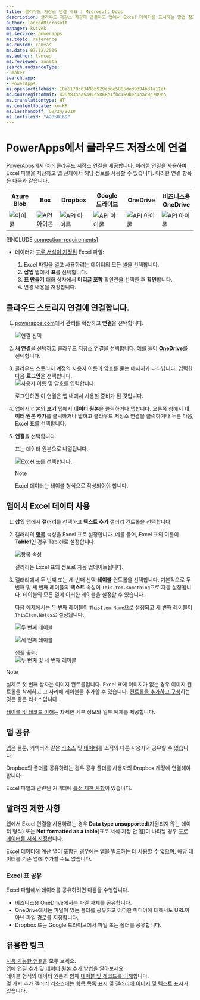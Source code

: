 ```yaml
---
title: 클라우드 저장소 연결 개요 | Microsoft Docs
description: 클라우드 저장소 계정에 연결하고 앱에서 Excel 데이터를 표시하는 방법 참조
author: lancedMicrosoft
manager: kvivek
ms.service: powerapps
ms.topic: reference
ms.custom: canvas
ms.date: 07/12/2016
ms.author: lanced
ms.reviewer: anneta
search.audienceType:
- maker
search.app:
- PowerApps
ms.openlocfilehash: 10a6178c63495b929eb6e5885ded9394b31a11ef
ms.sourcegitcommit: 429b83aaa5a91d5868e1fbc169bed1bac0c709ea
ms.translationtype: HT
ms.contentlocale: ko-KR
ms.lasthandoff: 08/24/2018
ms.locfileid: "42850169"
---
```

# <a name="connect-to-cloud-storage-from-powerapps"></a>PowerApps에서 클라우드 저장소에 연결
PowerApps에서 여러 클라우드 저장소 연결을 제공합니다. 이러한 연결을 사용하여 Excel 파일을 저장하고 앱 전체에서 해당 정보를 사용할 수 있습니다. 이러한 연결 항목은 다음과 같습니다.  

| **Azure Blob** | **Box** | **Dropbox** | **Google 드라이브** | **OneDrive** | **비즈니스용 <br>OneDrive** |
| --- | --- | --- | --- | --- | --- |
| ![아이콘](./media/cloud-storage-blob-connections/blobicon.png) |![API 아이콘][boxicon] |![API 아이콘][dropboxicon] |![API 아이콘][googledriveicon] |![API 아이콘][onedriveicon] |![API 아이콘][onedriveforbusinessicon] |

[!INCLUDE [connection-requirements](../../../includes/connection-requirements.md)]

* 데이터가 [표로 서식이 지정된](https://support.office.com/article/Create-an-Excel-table-in-a-worksheet-E81AA349-B006-4F8A-9806-5AF9DF0AC664) Excel 파일:
  
  1. Excel 파일을 열고 사용하려는 데이터의 모든 셀을 선택합니다.
  2. **삽입** 탭에서 **표**를 선택합니다.
  3. **표 만들기** 대화 상자에서 **머리글 포함** 확인란을 선택한 후 **확인**합니다.
  4. 변경 내용을 저장합니다.

## <a name="connect-to-the-cloud-storage-connection"></a>클라우드 스토리지 연결에 연결합니다.
1. [powerapps.com](https://web.powerapps.com?utm_source=padocs&utm_medium=linkinadoc&utm_campaign=referralsfromdoc)에서 **관리**를 확장하고 **연결**을 선택합니다.  
   
    ![연결 선택](./media/cloud-storage-blob-connections/connections.png)
2. **새 연결**을 선택하고 클라우드 저장소 연결을 선택합니다. 예를 들어 **OneDrive**를 선택합니다.
3. 클라우드 스토리지 계정의 사용자 이름과 암호를 묻는 메시지가 나타납니다. 입력한 다음 **로그인**을 선택합니다.  
    ![사용자 이름 및 암호를 입력합니다.](./media/cloud-storage-blob-connections/signin.png)
   
    로그인하면 이 연결은 앱 내에서 사용할 준비가 된 것입니다.
4. 앱에서 리본의 **보기** 탭에서 **데이터 원본**을 클릭하거나 탭합니다. 오른쪽 창에서 **데이터 원본 추가**를 클릭하거나 탭하고 클라우드 저장소 연결을 클릭하거나 누른 다음, Excel 표를 선택합니다.
5. **연결**을 선택합니다.
   
    표는 데이터 원본으로 나열됩니다.
   
    ![Excel 표를 선택합니다.](./media/cloud-storage-blob-connections/selecttable.png)
   
    > [!NOTE]
   > Excel 데이터는 테이블 형식으로 작성되어야 합니다.

## <a name="using-the-excel-data-in-your-app"></a>앱에서 Excel 데이터 사용
1. **삽입** 탭에서 **갤러리**를 선택하고 **텍스트 추가** 갤러리 컨트롤을 선택합니다.
2. 갤러리의 **[항목](../controls/properties-core.md)** 속성을 Excel 표로 설정합니다. 예를 들어, Excel 표의 이름이 **Table1**인 경우 Table1로 설정합니다.  
   
    ![항목 속성](./media/cloud-storage-blob-connections/itemsproperty.png)  
   
    갤러리는 Excel 표의 정보로 자동 업데이트됩니다.
3. 갤러리에서 두 번째 또는 세 번째 선택 **레이블** 컨트롤을 선택합니다. 기본적으로 두 번째 및 세 번째 레이블의 **텍스트** 속성이 `ThisItem.something`으로 자동 설정됩니다. 테이블의 모든 열에 이러한 레이블을 설정할 수 있습니다.
   
    다음 예제에서는 두 번째 레이블이 `ThisItem.Name`으로 설정되고 세 번째 레이블이 `ThisItem.Notes`로 설정됩니다.  
   
    ![두 번째 레이블](./media/cloud-storage-blob-connections/items-secondtextbox.png)  
   
    ![세 번째 레이블](./media/cloud-storage-blob-connections/items-thirdtextbox.png)  
   
    샘플 출력:  
    ![두 번째 및 세 번째 레이블](./media/cloud-storage-blob-connections/secondthirdtextboxes.png)
   
> [!NOTE]
> 실제로 첫 번째 상자는 이미지 컨트롤입니다. Excel 표에 이미지가 없는 경우 이미지 컨트롤을 삭제하고 그 자리에 레이블을 추가할 수 있습니다. [컨트롤을 추가하고 구성](../add-configure-controls.md)하는 것은 좋은 리소스입니다.

[테이블 및 레코드 이해](../working-with-tables.md)는 자세한 세부 정보와 일부 예제를 제공합니다.  

## <a name="sharing-your-app"></a>앱 공유
[앱](../share-app.md)은 물론, 커넥터와 같은 [리소스](../share-app-resources.md) 및 [데이터](../share-app-data.md)를 조직의 다른 사용자와 공유할 수 있습니다.

Dropbox의 폴더를 공유하려는 경우 공유 폴더를 사용자의 Dropbox 계정에 연결해야 합니다.

Excel 파일과 관련된 커넥터에 [특정 제한 사항](#sharing-excel-tables)이 있습니다.

## <a name="known-limitations"></a>알려진 제한 사항
앱에서 Excel 연결을 사용하려는 경우 **Data type unsupported**(지원되지 않는 데이터 형식) 또는 **Not formatted as a table**(표로 서식 지정 안 됨)이 나타날 경우 [표로 데이터를 서식 지정](https://support.office.com/article/Create-an-Excel-table-in-a-worksheet-E81AA349-B006-4F8A-9806-5AF9DF0AC664)합니다.

Excel 데이터에 계산 열이 포함된 경우에는 앱을 빌드하는 데 사용할 수 없으며, 해당 데이터를 기존 앱에 추가할 수도 없습니다.

### <a name="sharing-excel-tables"></a>Excel 표 공유
Excel 파일에서 데이터를 공유하려면 다음을 수행합니다.

* 비즈니스용 OneDrive에서는 파일 자체를 공유합니다.
* OneDrive에서는 파일이 있는 폴더를 공유하고 어떠한 미디어에 대해서도 URL이 아닌 파일 경로를 지정합니다.
* Dropbox 또는 Google 드라이브에서 파일 또는 폴더를 공유합니다.

## <a name="helpful-links"></a>유용한 링크
[사용 가능한 연결](../connections-list.md)을 모두 보세요.  
앱에 [연결 추가](../add-manage-connections.md) 및 [데이터 원본 추가](../add-data-connection.md) 방법을 알아보세요.  
테이블 형식의 데이터 원본과 함께 [테이블 및 레코드를 이해](../working-with-tables.md)합니다.  
몇 가지 추가 갤러리 리소스에는 [항목 목록 표시](../add-gallery.md) 및 [갤러리에 이미지 및 텍스트 표시](../show-images-text-gallery-sort-filter.md)가 있습니다.

<!--Icon references-->
[boxicon]: ./media/cloud-storage-blob-connections/boxicon.png
[dropboxicon]: ./media/cloud-storage-blob-connections/dropboxicon.png
[googledriveicon]: ./media/cloud-storage-blob-connections/googledriveicon.png
[onedriveicon]: ./media/cloud-storage-blob-connections/onedriveicon.png
[onedriveforbusinessicon]: ./media/cloud-storage-blob-connections/onedriveforbusinessicon.png
